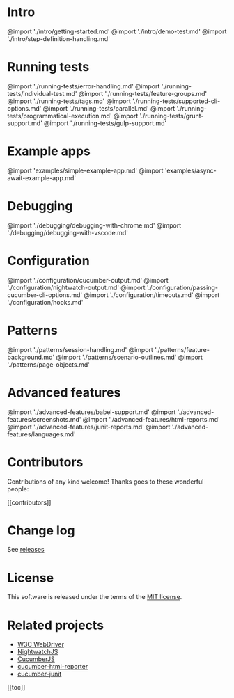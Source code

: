 # Intro

@import './intro/getting-started.md'
@import './intro/demo-test.md'
@import './intro/step-definition-handling.md'

# Running tests

@import './running-tests/error-handling.md'
@import './running-tests/individual-test.md'
@import './running-tests/feature-groups.md'
@import './running-tests/tags.md'
@import './running-tests/supported-cli-options.md'
@import './running-tests/parallel.md'
@import './running-tests/programmatical-execution.md'
@import './running-tests/grunt-support.md'
@import './running-tests/gulp-support.md'

# Example apps

@import 'examples/simple-example-app.md'
@import 'examples/async-await-example-app.md'

# Debugging

@import './debugging/debugging-with-chrome.md'
@import './debugging/debugging-with-vscode.md'

# Configuration

@import './configuration/cucumber-output.md'
@import './configuration/nightwatch-output.md'
@import './configuration/passing-cucumber-cli-options.md'
@import './configuration/timeouts.md'
@import './configuration/hooks.md'

# Patterns

@import './patterns/session-handling.md'
@import './patterns/feature-background.md'
@import './patterns/scenario-outlines.md'
@import './patterns/page-objects.md'

# Advanced features

@import './advanced-features/babel-support.md'
@import './advanced-features/screenshots.md'
@import './advanced-features/html-reports.md'
@import './advanced-features/junit-reports.md'
@import './advanced-features/languages.md'

# Contributors

Contributions of any kind welcome! Thanks goes to these wonderful people:

[[contributors]]

# Change log

See [releases](https://github.com/mucsi96/nightwatch-cucumber/releases)

# License

This software is released under the terms of the
[MIT license](https://github.com/mucsi96/nightwatch-cucumber/blob/master/LICENSE).

# Related projects

* [W3C WebDriver](https://github.com/mucsi96/w3c-webdriver)
* [NightwatchJS](https://github.com/nightwatchjs/nightwatch)
* [CucumberJS](https://github.com/cucumber/cucumber-js)
* [cucumber-html-reporter](https://github.com/gkushang/cucumber-html-reporter)
* [cucumber-junit](https://github.com/stjohnjohnson/cucumber-junit)

[[toc]]
